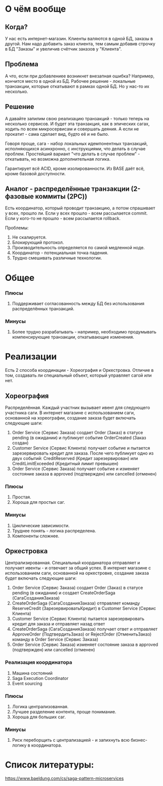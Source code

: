 # О чём вообще
## Когда?
У нас есть интернет-магазин.
Клиенты валяются в одной БД, заказы в другой. 
Нам надо добавить заказ клиента, тем самым добавив строчку в БД "Заказы" и увеличив счётчик заказов у "Клиента".

## Проблема
А что, если при добавлениее возникнет внезапная ошибка? Например, кончится место в одной из БД.
Рабочее решение - локальные транзакции, которые откатывают в рамках одной БД. Но у нас-то их несколько.

## Решение
А давайте запилим свою реализацию транзакций - только теперь на несколько сервисов. 
И будет эта транзакция, как в эпических сагах, ходить по всем микросервисам и совершать деяния. А если не прокатит - сама сделает вид, будто её и не было.

Говоря проще, сага - набор локальных идемпонентных транзакций, исполняющихся асинхронно, с инструкциями, что делать в случае проблем.
Простейший вариант "что делать в случае проблем" - откатывать, но возможна дополнительная логика.

Гарантирует всё ACID, кроме изолированности.
Из BASE даёт всё, кроме базовой доступности.

## Аналог - распределённые транзакции (2-фазовые коммиты (2PC))
Есть координатор, который проводит транзакцию, а потом спрашивает у всех, прошло ли.
Если у всех прошло - всем рассылается commit. Если у кого-то не прошло - всем рассылается rollback.

Проблемы:
1. Не скалируется.
2. Блокирующий протокол.
3. Производительность определяется по самой медленной ноде.
4. Координатор - потенциальная точка падения.
5. Трудно смешивать различные технологии.

# Общее

### Плюсы
1. Поддерживает согласованность между БД без использования распределённых транзакций.

### Минусы
1. Более трудно разрабатывать - например, необходимо продумывать компенсирующие транзакции, откатывающие изменения.

# Реализации
Есть 2 способа координации - Хореография и Оркестровка. Отличие в том, создавать ли специальный объект, который управляет сагой или нет.

## Хореография
Распределённая. Каждый участник вызывает ивент для следующего участника саги.
В интернет магазине с использованием саги, основанной на хореографии, создание заказа будет включать следующие шаги:

1. Order Service (Сервис Заказа) создает Order (Заказ) в статусе pending (в ожидании) и публикует событие OrderCreated (Заказ создан)
2. Customer Service (Сервис Клиента) получает событие и пытается зарезервировать кредит для заказа. После чего публикует одно из двух событий: CreditReserved (Кредит зарезервирован) или CreditLimitExceeded (Кредитный лимит превышен)
3. Order Service (Сервис Заказа) получает событие и изменяет состояние заказа в approved (подтвержден) или cancelled (отменен)

### Плюсы
1. Простая.
2. Хороша для простых саг.

### Минусы
1. Циклические зависимости.
2. Труднее понять - логика распределена.
3. Компоненты сложнее.

## Оркестровка
Централизированная. Специальный координатора отправляет и получает ивенты - и отвечает за общий успех.
В интернет магазине с использованием саги, основанной на оркестровке, создание заказа будет включать следующие шаги:

1. Order Service (Сервис Заказа) создает Order (Заказ) в статусе pending (в ожидании) и создает CreateOrderSaga (СагаСозданияЗаказа)
2. CreateOrderSaga (СагаСозданияЗаказа) отправляет команду ReserveCredit (ЗарезервироватьКредит) в Customer Service (Сервис Клиента)
3. Customer Service (Сервис Клиента) пытается зарезервировать кредит для заказа и отправляет назад ответ
4. CreateOrderSaga (СагаСозданияЗаказа) получает ответ и отправляет ApproveOrder (ПодтвердитьЗаказ) or RejectOrder (ОтменитьЗаказ) команду в Order Service (Сервис Заказа)
5. Order Service (Сервис Заказа) изменяет состояние заказа в approved (подтвержден) или cancelled (отменен)

### Реализация координатора
1. Машина состояний
2. Saga Execution Coordinator
3. Event sourcing

### Плюсы
1. Логика централизованная.
2. Лучшее разделение контента, проще понимание.
3. Хороша для больших саг.

### Минусы
1. Риск переборщить с централизацией - и запихнуть всю бизнес-логику в координатора.

# Список литературы:

https://www.baeldung.com/cs/saga-pattern-microservices
